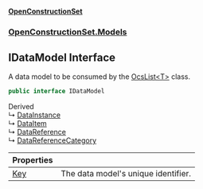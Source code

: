#### [OpenConstructionSet](index.md 'index')
### [OpenConstructionSet.Models](index.md#OpenConstructionSet_Models 'OpenConstructionSet.Models')
## IDataModel Interface
A data model to be consumed by the [OcsList&lt;T&gt;](77BqslMvsRSH2CwSkDQQpg.md 'OpenConstructionSet.Collections.OcsList&lt;T&gt;') class.  
```csharp
public interface IDataModel
```

Derived  
&#8627; [DataInstance](Q639LdTdLKV33AGqgr4Bkw.md 'OpenConstructionSet.Models.DataInstance')  
&#8627; [DataItem](NedciBI8UIBYqbpYqrEXSw.md 'OpenConstructionSet.Models.DataItem')  
&#8627; [DataReference](kxxVrykzAP83GMYoWuvnQA.md 'OpenConstructionSet.Models.DataReference')  
&#8627; [DataReferenceCategory](Q3bgwvSqRWv7sT4x1Fv8Zw.md 'OpenConstructionSet.Models.DataReferenceCategory')  

| Properties | |
| :--- | :--- |
| [Key](hHyJNYd3ojughxDPItW3Ag.md 'OpenConstructionSet.Models.IDataModel.Key') | The data model's unique identifier.<br/> |
